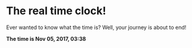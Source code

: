 # The real time clock!

Ever wanted to know what the time is? Well, your journey is about to end!

**The time is Nov 05, 2017, 03:38**